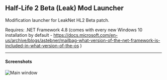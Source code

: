 ## Half-Life 2 Beta (Leak) Mod Launcher
Modification launcher for LeakNet HL2 Beta patch.

Requires: .NET Framework 4.8 (comes with every new Windows 10 installation by default - https://docs.microsoft.com/en-us/archive/blogs/astebner/mailbag-what-version-of-the-net-framework-is-included-in-what-version-of-the-os )

------
#### Screenshots
![Main window](https://i.imgur.com/c4W5z61.jpg "Main window")

